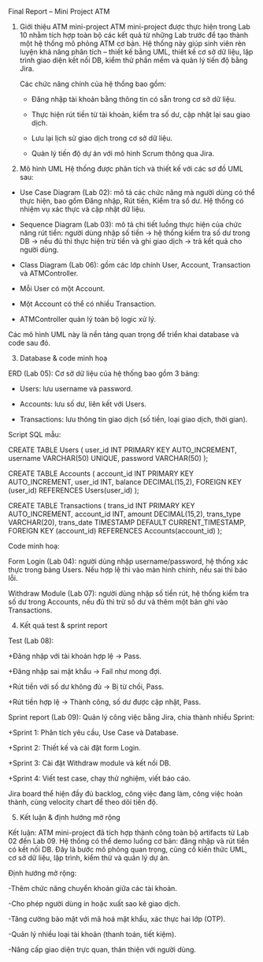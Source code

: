 Final Report – Mini Project ATM


1. Giới thiệu ATM mini-project
ATM mini-project được thực hiện trong Lab 10 nhằm tích hợp toàn bộ các kết quả từ những Lab trước để tạo thành một hệ thống mô phỏng ATM cơ bản. Hệ thống này giúp sinh viên rèn luyện khả năng phân tích – thiết kế bằng UML, thiết kế cơ sở dữ liệu, lập trình giao diện kết nối DB, kiểm thử phần mềm và quản lý tiến độ bằng Jira.

   Các chức năng chính của hệ thống bao gồm:

   
   + Đăng nhập tài khoản bằng thông tin có sẵn trong cơ sở dữ liệu.

   + Thực hiện rút tiền từ tài khoản, kiểm tra số dư, cập nhật lại sau giao dịch.

   + Lưu lại lịch sử giao dịch trong cơ sở dữ liệu.

   + Quản lý tiến độ dự án với mô hình Scrum thông qua Jira.
  

2. Mô hình UML
Hệ thống được phân tích và thiết kế với các sơ đồ UML sau:

- Use Case Diagram (Lab 02): mô tả các chức năng mà người dùng có thể thực hiện, bao gồm Đăng nhập, Rút tiền, Kiểm tra số dư. Hệ thống có nhiệm vụ xác thực và cập nhật dữ liệu.

- Sequence Diagram (Lab 03): mô tả chi tiết luồng thực hiện của chức năng rút tiền: người dùng nhập số tiền → hệ thống kiểm tra số dư trong DB → nếu đủ thì thực hiện trừ tiền và ghi giao dịch → trả kết quả cho người dùng.

- Class Diagram (Lab 06): gồm các lớp chính User, Account, Transaction và ATMController.

- Mỗi User có một Account.

- Một Account có thể có nhiều Transaction.

- ATMController quản lý toàn bộ logic xử lý.

Các mô hình UML này là nền tảng quan trọng để triển khai database và code sau đó.


3. Database & code minh hoạ

ERD (Lab 05):
Cơ sở dữ liệu của hệ thống bao gồm 3 bảng:

+ Users: lưu username và password.

+ Accounts: lưu số dư, liên kết với Users.

+ Transactions: lưu thông tin giao dịch (số tiền, loại giao dịch, thời gian).

Script SQL mẫu:

CREATE TABLE Users (
  user_id INT PRIMARY KEY AUTO_INCREMENT,
  username VARCHAR(50) UNIQUE,
  password VARCHAR(50)
);

CREATE TABLE Accounts (
  account_id INT PRIMARY KEY AUTO_INCREMENT,
  user_id INT,
  balance DECIMAL(15,2),
  FOREIGN KEY (user_id) REFERENCES Users(user_id)
);

CREATE TABLE Transactions (
  trans_id INT PRIMARY KEY AUTO_INCREMENT,
  account_id INT,
  amount DECIMAL(15,2),
  trans_type VARCHAR(20),
  trans_date TIMESTAMP DEFAULT CURRENT_TIMESTAMP,
  FOREIGN KEY (account_id) REFERENCES Accounts(account_id)
);


Code minh hoạ:

Form Login (Lab 04): người dùng nhập username/password, hệ thống xác thực trong bảng Users. Nếu hợp lệ thì vào màn hình chính, nếu sai thì báo lỗi.

Withdraw Module (Lab 07): người dùng nhập số tiền rút, hệ thống kiểm tra số dư trong Accounts, nếu đủ thì trừ số dư và thêm một bản ghi vào Transactions.


4. Kết quả test & sprint report

Test (Lab 08):

+Đăng nhập với tài khoản hợp lệ → Pass.

+Đăng nhập sai mật khẩu → Fail như mong đợi.

+Rút tiền với số dư không đủ → Bị từ chối, Pass.

+Rút tiền hợp lệ → Thành công, số dư được cập nhật, Pass.

Sprint report (Lab 09):
Quản lý công việc bằng Jira, chia thành nhiều Sprint:

+Sprint 1: Phân tích yêu cầu, Use Case và Database.

+Sprint 2: Thiết kế và cài đặt form Login.

+Sprint 3: Cài đặt Withdraw module và kết nối DB.

+Sprint 4: Viết test case, chạy thử nghiệm, viết báo cáo.

Jira board thể hiện đầy đủ backlog, công việc đang làm, công việc hoàn thành, cùng velocity chart để theo dõi tiến độ.


5. Kết luận & định hướng mở rộng

Kết luận:
ATM mini-project đã tích hợp thành công toàn bộ artifacts từ Lab 02 đến Lab 09. Hệ thống có thể demo luồng cơ bản: đăng nhập và rút tiền có kết nối DB. Đây là bước mô phỏng quan trọng, củng cố kiến thức UML, cơ sở dữ liệu, lập trình, kiểm thử và quản lý dự án.

Định hướng mở rộng:

-Thêm chức năng chuyển khoản giữa các tài khoản.

-Cho phép người dùng in hoặc xuất sao kê giao dịch.

-Tăng cường bảo mật với mã hoá mật khẩu, xác thực hai lớp (OTP).

-Quản lý nhiều loại tài khoản (thanh toán, tiết kiệm).

-Nâng cấp giao diện trực quan, thân thiện với người dùng.
